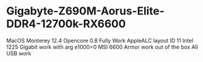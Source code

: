 # Gigabyte-Z690M-Aorus-Elite-DDR4-12700k-RX6600
MacOS Monterey 12.4
Opencore 0.8
Fully Work
AppleALC layout ID 11 
Intel 1225 Gigabit work with arg e1000=0
MSI 6600 Armor work out of the box
All USB work
